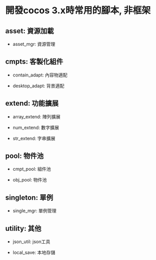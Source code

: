 # 開發cocos 3.x時常用的腳本, 非框架

## asset: 資源加載

- asset_mgr: 資源管理

## cmpts: 客製化組件

- contain_adapt: 內容物適配

- desktop_adapt: 背景適配

## extend: 功能擴展

- array_extend: 陣列擴展

- num_extend: 數字擴展

- str_extend: 字串擴展

## pool: 物件池

- cmpt_pool: 組件池

- obj_pool: 物件池

## singleton: 單例

- single_mgr: 單例管理

## utility: 其他

- json_util: json工具

- local_save: 本地存儲